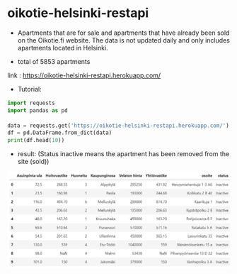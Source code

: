# oikotie-helsinki-restapi
* Apartments that are for sale and apartments that have already been sold on the Oikotie.fi website. The data is not updated daily and only includes apartments located in Helsinki.

* total of 5853 apartments


link : https://oikotie-helsinki-restapi.herokuapp.com/ 

* Tutorial:

```python
import requests
import pandas as pd

data = requests.get('https://oikotie-helsinki-restapi.herokuapp.com/').json()['Data']
df = pd.DataFrame.from_dict(data)
print(df.head(10))

```

* result:
 (Status inactive means the apartment has been removed from the site (sold))

![result](https://github.com/aapopalkama/oikotie-helsinki-restapi/blob/c4570f38761d5e42c5e5de603babd733a2df3c3f/result.jpg) 


